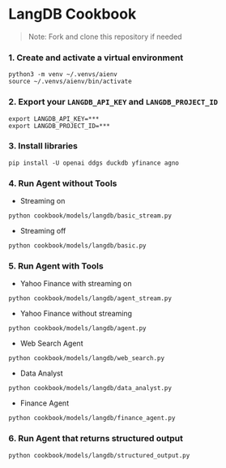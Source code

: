 # LangDB Cookbook

> Note: Fork and clone this repository if needed

### 1. Create and activate a virtual environment

```shell
python3 -m venv ~/.venvs/aienv
source ~/.venvs/aienv/bin/activate
```

### 2. Export your `LANGDB_API_KEY` and `LANGDB_PROJECT_ID`

```shell
export LANGDB_API_KEY=***
export LANGDB_PROJECT_ID=***
```

### 3. Install libraries

```shell
pip install -U openai ddgs duckdb yfinance agno
```

### 4. Run Agent without Tools

- Streaming on

```shell
python cookbook/models/langdb/basic_stream.py
```

- Streaming off

```shell
python cookbook/models/langdb/basic.py
```

### 5. Run Agent with Tools

- Yahoo Finance with streaming on

```shell
python cookbook/models/langdb/agent_stream.py
```

- Yahoo Finance without streaming

```shell
python cookbook/models/langdb/agent.py
```

- Web Search Agent

```shell
python cookbook/models/langdb/web_search.py
```

- Data Analyst

```shell
python cookbook/models/langdb/data_analyst.py
```

- Finance Agent

```shell
python cookbook/models/langdb/finance_agent.py
```

### 6. Run Agent that returns structured output

```shell
python cookbook/models/langdb/structured_output.py
```


